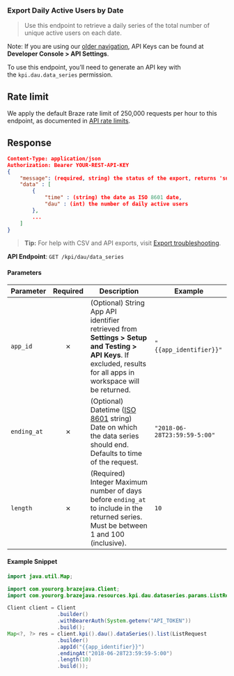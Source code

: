 
### Export Daily Active Users by Date <a name="list"></a>

> Use this endpoint to retrieve a daily series of the total number of unique active users on each date. 
  

Note: If you are using our [older navigation](https://www.braze.com/docs/navigation), API Keys can be found at **Developer Console > API Settings**.

To use this endpoint, you’ll need to generate an API key with the `kpi.dau.data_series` permission.

## Rate limit

We apply the default Braze rate limit of 250,000 requests per hour to this endpoint, as documented in [API rate limits](https://www.braze.com/docs/api/api_limits/).

## Response

``` json
Content-Type: application/json
Authorization: Bearer YOUR-REST-API-KEY
{
    "message": (required, string) the status of the export, returns 'success' when completed without errors,
    "data" : [
        {
            "time" : (string) the date as ISO 8601 date,
            "dau" : (int) the number of daily active users
        },
        ...
    ]
}

```

> **Tip:** For help with CSV and API exports, visit [Export troubleshooting](https://www.braze.com/docs/user_guide/data_and_analytics/export_braze_data/export_troubleshooting/).

**API Endpoint**: `GET /kpi/dau/data_series`

#### Parameters

| Parameter | Required | Description | Example |
|-----------|:--------:|-------------|--------|
| `app_id` | ✗ | (Optional) String  App API identifier retrieved from **Settings > Setup and Testing > API Keys**. If excluded, results for all apps in workspace will be returned. | `"{{app_identifier}}"` |
| `ending_at` | ✗ | (Optional)  Datetime ([ISO 8601](https://en.wikipedia.org/wiki/ISO_8601) string) Date on which the data series should end. Defaults to time of the request. | `"2018-06-28T23:59:59-5:00"` |
| `length` | ✗ | (Required) Integer  Maximum number of days before `ending_at` to include in the returned series. Must be between 1 and 100 (inclusive). | `10` |

#### Example Snippet

```java
import java.util.Map;

import com.yourorg.brazejava.Client;
import com.yourorg.brazejava.resources.kpi.dau.dataseries.params.ListRequest;

Client client = Client
                .builder()
                .withBearerAuth(System.getenv("API_TOKEN"))
                .build();
Map<?, ?> res = client.kpi().dau().dataSeries().list(ListRequest
                .builder()
                .appId("{{app_identifier}}")
                .endingAt("2018-06-28T23:59:59-5:00")
                .length(10)
                .build());
```
